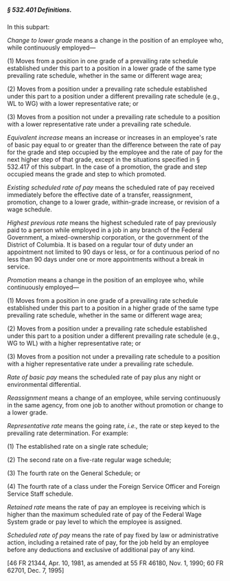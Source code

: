 ##### § 532.401 Definitions. #####

In this subpart:

*Change to lower grade* means a change in the position of an employee who, while continuously employed—

(1) Moves from a position in one grade of a prevailing rate schedule established under this part to a position in a lower grade of the same type prevailing rate schedule, whether in the same or different wage area;

(2) Moves from a position under a prevailing rate schedule established under this part to a position under a different prevailing rate schedule (e.g., WL to WG) with a lower representative rate; or

(3) Moves from a position not under a prevailing rate schedule to a position with a lower representative rate under a prevailing rate schedule.

*Equivalent increase* means an increase or increases in an employee's rate of basic pay equal to or greater than the difference between the rate of pay for the grade and step occupied by the employee and the rate of pay for the next higher step of that grade, except in the situations specified in § 532.417 of this subpart. In the case of a promotion, the grade and step occupied means the grade and step to which promoted.

*Existing scheduled rate of pay* means the scheduled rate of pay received immediately before the effective date of a transfer, reassignment, promotion, change to a lower grade, within-grade increase, or revision of a wage schedule.

*Highest previous rate* means the highest scheduled rate of pay previously paid to a person while employed in a job in any branch of the Federal Government, a mixed-ownership corporation, or the government of the District of Columbia. It is based on a regular tour of duty under an appointment not limited to 90 days or less, or for a continuous period of no less than 90 days under one or more appointments without a break in service.

*Promotion* means a change in the position of an employee who, while continuously employed—

(1) Moves from a position in one grade of a prevailing rate schedule established under this part to a position in a higher grade of the same type prevailing rate schedule, whether in the same or different wage area;

(2) Moves from a position under a prevailing rate schedule established under this part to a position under a different prevailing rate schedule (e.g., WG to WL) with a higher representative rate; or

(3) Moves from a position not under a prevailing rate schedule to a position with a higher representative rate under a prevailing rate schedule.

*Rate of basic pay* means the scheduled rate of pay plus any night or environmental differential.

*Reassignment* means a change of an employee, while serving continuously in the same agency, from one job to another without promotion or change to a lower grade.

*Representative rate* means the going rate, *i.e.,* the rate or step keyed to the prevailing rate determination. For example:

(1) The established rate on a single rate schedule;

(2) The second rate on a five-rate regular wage schedule;

(3) The fourth rate on the General Schedule; or

(4) The fourth rate of a class under the Foreign Service Officer and Foreign Service Staff schedule.

*Retained rate* means the rate of pay an employee is receiving which is higher than the maximum scheduled rate of pay of the Federal Wage System grade or pay level to which the employee is assigned.

*Scheduled rate of pay* means the rate of pay fixed by law or administrative action, including a retained rate of pay, for the job held by an employee before any deductions and exclusive of additional pay of any kind.

[46 FR 21344, Apr. 10, 1981, as amended at 55 FR 46180, Nov. 1, 1990; 60 FR 62701, Dec. 7, 1995]